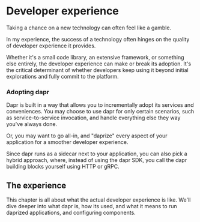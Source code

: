 # Developer experience

Taking a chance on a new technology can often feel like a gamble.

In my experience, the success of a technology often hinges on the quality of developer experience it provides.

Whether it's a small code
library, an extensive framework, or something else entirely, the developer experience can make or break its adoption. It's the critical
determinant of whether developers keep using it beyond initial explorations and fully commit to the platform.

### Adopting dapr
Dapr is built in a way that allows you to incrementally adopt its services and conveniences. You may choose to use dapr for only certain 
scenarios, such as service-to-service invocation, and handle everything else they way you've always done.

Or, you may want to go all-in, and "daprize" every aspect of your application for a smoother developer experience.

Since dapr runs as a sidecar next to your application, you can also pick a hybrid approach, where, instead of using the dapr SDK, you 
call the dapr building blocks yourself using HTTP or gRPC.

## The experience
This chapter is all about what the actual developer experience is like. We'll dive deeper into what dapr is, how its used, and what it 
means to run daprized applications, and configuring components.